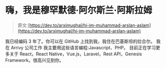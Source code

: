 # 嗨，我是穆罕默德·阿尔斯兰·阿斯拉姆

> 原文:[https://dev.to/arximughal/hi-im-muhammad-arslan-aslam](https://dev.to/arximughal/hi-im-muhammad-arslan-aslam)

我已经编码 3 年了。你可以在 GitHub 上找到我，我住在巴基斯坦的拉合尔。
我在 Arrivy 公司工作
我主要用这些语言编程:Javascript、PHP。
目前正在学习更多关于 React，React Native，Vue.js，Laravel，Rest API，Genesis Framework。很高兴见到你。